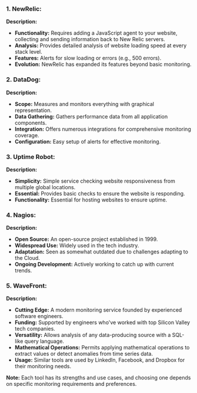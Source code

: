 

### 1. NewRelic:

**Description:**
- **Functionality:** Requires adding a JavaScript agent to your website, collecting and sending information back to New Relic servers.
- **Analysis:** Provides detailed analysis of website loading speed at every stack level.
- **Features:** Alerts for slow loading or errors (e.g., 500 errors).
- **Evolution:** NewRelic has expanded its features beyond basic monitoring.

### 2. DataDog:

**Description:**
- **Scope:** Measures and monitors everything with graphical representation.
- **Data Gathering:** Gathers performance data from all application components.
- **Integration:** Offers numerous integrations for comprehensive monitoring coverage.
- **Configuration:** Easy setup of alerts for effective monitoring.

### 3. Uptime Robot:

**Description:**
- **Simplicity:** Simple service checking website responsiveness from multiple global locations.
- **Essential:** Provides basic checks to ensure the website is responding.
- **Functionality:** Essential for hosting websites to ensure uptime.

### 4. Nagios:

**Description:**
- **Open Source:** An open-source project established in 1999.
- **Widespread Use:** Widely used in the tech industry.
- **Adaptation:** Seen as somewhat outdated due to challenges adapting to the Cloud.
- **Ongoing Development:** Actively working to catch up with current trends.

### 5. WaveFront:

**Description:**
- **Cutting Edge:** A modern monitoring service founded by experienced software engineers.
- **Funding:** Supported by engineers who've worked with top Silicon Valley tech companies.
- **Versatility:** Allows analysis of any data-producing source with a SQL-like query language.
- **Mathematical Operations:** Permits applying mathematical operations to extract values or detect anomalies from time series data.
- **Usage:** Similar tools are used by LinkedIn, Facebook, and Dropbox for their monitoring needs.

**Note:** Each tool has its strengths and use cases, and choosing one depends on specific monitoring requirements and preferences.

